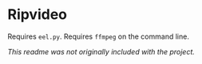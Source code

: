 # Ripvideo


Requires `eel.py`. Requires `ffmpeg` on the command line.

*This readme was not originally included with the project.*